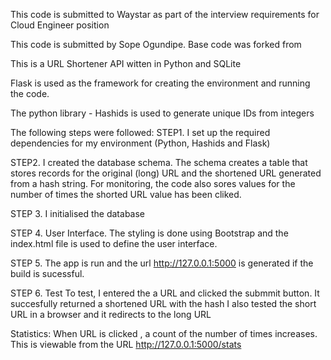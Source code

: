 This code is submitted to Waystar as part of the interview requirements for Cloud Engineer position


This code is submitted by Sope Ogundipe. Base code was forked from 

This is a URL Shortener API witten in Python and SQLite 

Flask is used as the framework for creating the environment and running the code. 

The python library - Hashids is used to generate unique IDs from integers

The following steps were followed:
STEP1. I set up the required dependencies for my environment (Python, Hashids and Flask)

STEP2. I created the database schema. The schema creates a table that stores records for the original (long) URL and the shortened URL generated from a hash string. 
For monitoring, the code also sores values for the number of times the shorted URL value has been cliked. 

STEP 3. I initialised the database 

STEP 4. User Interface. The styling is done using Bootstrap and the index.html file is used to define the user interface.

STEP 5. The app is run and the url http://127.0.0.1:5000 is generated if the build is sucessful. 

STEP 6. Test
To test, I entered the a URL and clicked the submmit button. It succesfully returned a shortened URL with the hash
I also tested the short URL in a browser and it redirects to the long URL

Statistics:
When URL is clicked , a count of the number of times increases. This is viewable from the URL http://127.0.0.1:5000/stats
